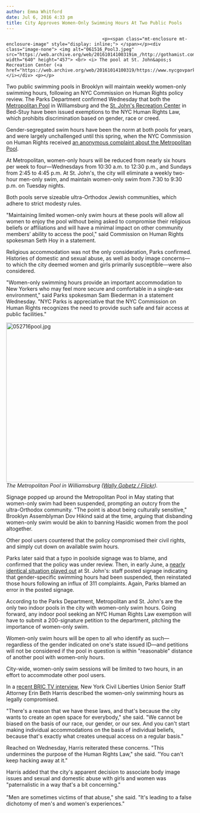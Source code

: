 ```yaml
---
author: Emma Whitford
date: Jul 6, 2016 4:33 pm
title: City Approves Women-Only Swimming Hours At Two Public Pools
---
```


	
										<p><span class="mt-enclosure mt-enclosure-image" style="display: inline;"> </span></p><div class="image-none"> <img alt="061516_Pool3.jpeg" src="https://web.archive.org/web/20161014100319im_/http://gothamist.com/attachments/nyc_ewhitford/061516_Pool3.jpeg" width="640" height="457"> <br> <i> The pool at St. John&apos;s Recreation Center (<a href="https://web.archive.org/web/20161014100319/https://www.nycgovparks.org/facilities/recreationcenters/B245">via</a>).</i></div> <p></p>

<p>Two public swimming pools in Brooklyn will maintain weekly women-only swimming hours, following an NYC Commission on Human Rights policy review. The Parks Department confirmed Wednesday that both the <a href="https://web.archive.org/web/20161014100319/https://www.nycgovparks.org/parks/B085/facilities/indoor-pools/metropolitan-pool">Metropolitan Pool</a> in Williamsburg and the <a href="https://web.archive.org/web/20161014100319/https://www.nycgovparks.org/facilities/recreationcenters/B245">St. John&apos;s Recreation Center</a> in Bed-Stuy have been issued exemptions to the NYC Human Rights Law, which prohibits discrimination based on gender, race or creed. </p>

<p>Gender-segregated swim hours have been the norm at both pools for years, and were largely unchallenged until this spring, when the NYC Commission on Human Rights received <a href="https://web.archive.org/web/20161014100319/http://gothamist.com/2016/05/27/williamsburg_pool_women_only.php">an anonymous complaint about the Metropolitan Pool</a>. </p>

<p>At Metropolitan, women-only hours will be reduced from nearly six hours per week to four&#x2014;Wednesdays from 10:30 a.m. to 12:30 p.m., and Sundays from 2:45 to 4:45 p.m. At St. John&apos;s, the city will eliminate a weekly two-hour men-only swim, and maintain women-only swim from 7:30 to 9:30 p.m. on Tuesday nights. </p>

<p>Both pools serve sizeable ultra-Orthodox Jewish communities, which adhere to strict modesty rules. </p>

<p>&quot;Maintaining limited women-only swim hours at these pools will allow all women to enjoy the pool without being asked to compromise their religious beliefs or affiliations and will have a minimal impact on other community members&#x2019; ability to access the pool,&quot; said Commission on Human Rights spokesman Seth Hoy in a statement. </p>

<p>Religious accommodation was not the only consideration, Parks confirmed. Histories of domestic and sexual abuse, as well as body image concerns&#x2014;to which the city deemed women and girls primarily susceptible&#x2014;were also considered. </p>

<p>&quot;Women-only swimming hours provide an important accommodation to New Yorkers who may feel more secure and comfortable in a single-sex environment,&quot; said Parks spokesman Sam Biederman in a statement Wednesday. &quot;NYC Parks is appreciative that the NYC Commission on Human Rights recognizes the need to provide such safe and fair access at public facilities.&quot; </p>

<p><span class="mt-enclosure mt-enclosure-image" style="display: inline;"> </span></p><div class="image-none"> <img alt="052716pool.jpg" src="https://web.archive.org/web/20161014100319im_/http://gothamist.com/attachments/nyc_ewhitford/052716pool.jpg" width="640" height="429"> <br> <i> The Metropolitan Pool in Williamsburg (<a href="https://web.archive.org/web/20161014100319/https://www.flickr.com/photos/wallyg/944563255/in/photolist-2rt8Kn-kD3ZrF-6UxnNX-572gwY-2srKvf-jCJaXe-2rsxTc-dHE886-2A1AhT-6GQF5p-2z7G8D-6UxkCt-6Uxnrg-inGMM-inGCP-6UBqFm-5jsabC-6PHkTJ-6GUKvw-2qKaK-6GmmRC-5vSFQm-6UBr1u-2rwSJq-5dPuhq-2FJgFr-23YUYv-5dK9fR-ntiA42-6GhskD-6JgTJJ-6uCV7u-6GgSAD-6NZzdJ-6ECoC7-2MQe6h-2MQbwd-6GgQBM-5jsau3-6GhuoR-6GTYUc-6GgUrk-m3sei-4YhE3D-6GmaJw-2FJohK-2MQgUw-6UxnpV-6GmoPL-6SxjBn">Wally Gobetz / Flickr</a>).</i></div> <p></p>

<p>Signage popped up around the Metropolitan Pool in May stating that women-only swim had been suspended, prompting an outcry from the ultra-Orthodox community. &quot;The point is about being culturally sensitive,&quot; Brooklyn Assemblyman Dov Hikind said at the time, arguing that disbanding women-only swim would be akin to banning Hasidic women from the pool altogether. </p>

<p>Other pool users countered that the policy compromised their civil rights, and simply cut down on available swim hours. </p>

<p>Parks later said that a typo in poolside signage was to blame, and confirmed that the policy was under review. Then, in early June, a <a href="https://web.archive.org/web/20161014100319/http://gothamist.com/2016/06/16/bed-stuy_pool_swimming.php">nearly identical situation played out</a> at St. John&apos;s: staff posted signage indicating that gender-specific swimming hours had been suspended, then reinstated those hours following an influx of 311 complaints. Again, Parks blamed an error in the posted signage. </p>

<p>According to the Parks Department, Metropolitan and St. John&apos;s are the only two indoor pools in the city with women-only swim hours. Going forward, any indoor pool seeking an NYC Human Rights Law exemption will have to submit a 200-signature petition to the department, pitching the importance of women-only swim. </p>

<p>Women-only swim hours will be open to all who identify as such&#x2014;regardless of the gender indicated on one&apos;s state issued ID&#x2014;and petitions will not be considered if the pool in question is within &quot;reasonable&quot; distance of another pool with women-only hours. </p>

<p>City-wide, women-only swim sessions will be limited to two hours, in an effort to accommodate other pool users.  </p>

<p>In a <a href="https://web.archive.org/web/20161014100319/https://www.youtube.com/watch?v=GyTDRb_mlo8">recent BRIC TV interview</a>, New York Civil Liberties Union Senior Staff Attorney Erin Beth Harris described the women-only swimming hours as legally compromised. </p>

<p>&quot;There&apos;s a reason that we have these laws, and that&apos;s because the city wants to create an open space for everybody,&quot; she said. &quot;We cannot be biased on the basis of our race, our gender, or our sex. And you can&apos;t start making individual accommodations on the basis of individual beliefs, because that&apos;s exactly what creates unequal access on a regular basis.&quot; </p>

<p>Reached on Wednesday, Harris reiterated these concerns. &quot;This undermines the purpose of the Human Rights Law,&quot; she said. &quot;You can&apos;t keep hacking away at it.&quot; </p>

<p>Harris added that the city&apos;s apparent decision to associate body image issues and sexual and domestic abuse with girls and women was &quot;paternalistic in a way that&apos;s a bit concerning.&quot;<br>
 <br>
&quot;Men are sometimes victims of that abuse,&quot; she said. &quot;It&apos;s leading to a false dichotomy of men&apos;s and women&apos;s experiences.&quot; </p>					
										
									
				